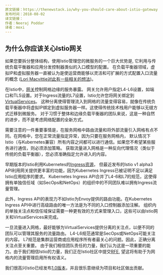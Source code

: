 ```yaml
---
原文链接：https://thenewstack.io/why-you-should-care-about-istio-gateways/
发布时间：2018-08-02
译文链接：
作者：Neeraj Poddar
译者：moxi
---
```


## 为什么你应该关心Istio网关

如果您要拆分整体结构，使用Istio管理您的微服务的一个巨大优势是, 它利用与传统负载平衡器和应用分发控制器类似的入口模型的配置。
在负载平衡器领域，虚拟IP和虚拟服务器一直被认为是使运营商能够以灵活和可扩展的方式配置入口流量的概念
([Lori Macvittie对此有一些相关的想法](https://devcentral.f5.com/articles/wils-virtual-server-versus-virtual-ip-address))。

在Istio中，[网关](https://istio.io/docs/reference/config/istio.networking.v1alpha3/#Gateway)控制网格边缘的服务暴露。
网关允许用户指定L4-L6设置，如端口和TLS设置。对于Ingress流量的L7设置，Istio允许您将网关绑定到[VirtualServices](https://istio.io/docs/reference/config/istio.networking.v1alpha3/#VirtualService)。
这种分离使得管理流入到网格的流量变得容易，就像在传统负载平衡器中将虚拟IP绑定到虚拟服务器一样。这使得传统技术栈用户能够以无缝方式迁移到微服务。
对于习惯于整体和边缘负载平衡器的团队来说，这是一种自然的进步，而不是考虑网络配置的全新方式。

需要注意的一件重要事情是，在服务网格中路由流量和将外部流量引入网格有点不同。在网格中，您在正常流量指定异常，因为只要在服务网格内，
默认情况下Istio（与Kubernetes兼容）所有内容之间都可以进行通信。如果您不希望某些服务进行通信，则必须添加策略。
获取流量进入网格是一种反向代理情况（类似于传统的负载平衡器），您必须准确指定允许进入的内容。

早期版本的Istio利用Kubernetes的[Ingress资源](https://kubernetes.io/docs/reference/generated/kubernetes-api/v1.11/#ingress-v1beta1-extensions)，
但最近发布的Istio v1 alpha3 API利用网关提供更丰富的功能，因为Kubernetes Ingress已被证明不足以满足Istio应用程序的要求。 
Kubernetes Ingress API合并了L4-6和L7的规范，这使得拥有单独信任域（如SecOps和NetOps）的组织中的不同团队难以拥有Ingress流量管理。

此外，Ingress API的表现力不如Istio为Envoy提供的路由功能。在Kubernetes Ingress API中进行高级路由的唯一方法是为不同的入口控制器添加注解。
组织内的单独关注点和信任域保证需要一种更有效的方式来管理入口，这些可以由Istio网关和VirtualServices来完成。

一旦流量进入网格，最好能够为VirtualServices提供分离的关注点，以便不同的团队可以管理其服务的流量路由。 
L4-L6规范通常是SecOps或NetOps可能关注的内容。 L7规范是集群运营商或应用程序所有者最关心的问题。因此，正确分离关注点至关重要。
由于我们相信团队责任的力量，我们认为这是一项重要的能力。由于我们相信Istio的力量，我们正在Istio社区中提交[RFE](https://docs.google.com/document/d/17K0Tbp2Hv1RAkpFxVTIYPLQRuceyUnABtt0amd9ZVow/edit#heading=h.m6yvqjh71gxi),
望这将有助于为网格内的流量管理启用所有权语义。

我们很高兴Istio已经发布[1.0版本](https://thenewstack.io/istio-1-0-come-for-traffic-routing-stay-for-distributed-tracing/)，并且很乐意继续为项目和社区做出贡献。